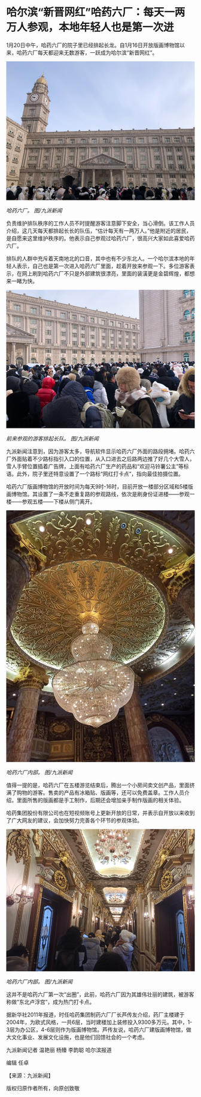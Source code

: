 # 哈尔滨“新晋网红”哈药六厂：每天一两万人参观，本地年轻人也是第一次进

1月20日中午，哈药六厂的院子里已经排起长龙。自1月16日开放版画博物馆以来，哈药六厂每天都迎来无数游客，一跃成为哈尔滨“新晋网红”。

![53934ea9f0233511a4510dd792db329c.jpg](https://raw.githubusercontent.com/qqhsx/qqnews_image/main/2024/01/21/哈尔滨“新晋网红”哈药六厂：每天一两万人参观，本地年轻人也是第一次进/53934ea9f0233511a4510dd792db329c.jpg)

_哈药六厂。 图/九派新闻_

负责维护排队秩序的工作人员不时提醒游客注意脚下安全，当心滑倒。该工作人员介绍，这几天每天都排起长长的队伍，“估计每天有一两万人。”他是附近的居民，是自愿来这里维护秩序的。他表示自己参观过哈药六厂，很高兴大家如此喜爱哈药六厂。

排队的人群中充斥着天南地北的口音，其中也有不少东北人。一个哈尔滨本地的年轻人表示，自己也是第一次进入哈药六厂里面，趁着开放来参观一下。多位游客表示，在网上刷到哈药六厂不只是外部建筑很漂亮，里面的装潢更是金碧辉煌，都想来一睹为快。

![64d84844383b402a8b75c3d6768aae14.jpg](https://raw.githubusercontent.com/qqhsx/qqnews_image/main/2024/01/21/哈尔滨“新晋网红”哈药六厂：每天一两万人参观，本地年轻人也是第一次进/64d84844383b402a8b75c3d6768aae14.jpg)

_前来参观的游客排起长队。 图/九派新闻_

九派新闻注意到，因为游客太多，导航软件显示哈药六厂外面的路段拥堵。哈药六厂外面贴着不少路标指引入口的位置，从入口进去之后路两边推了好几个大雪人，雪人手臂位置插着广告牌，上面有哈药六厂生产的药品和“欢迎马铃薯公主”等标语。此外，院子里还特意设置了一个路标“网红打卡点”，指向最佳拍摄位置。

哈药六厂版画博物馆的开放时间为每天9时-16时，目前开放一楼部分区域和5楼版画博物馆。其设置了一条不走重复路的参观路线，依次是刷身份证进楼——参观一楼——参观五楼——下楼从侧门离开。

![2a95f2333a2fc96f13392502e50c7a96.jpg](https://raw.githubusercontent.com/qqhsx/qqnews_image/main/2024/01/21/哈尔滨“新晋网红”哈药六厂：每天一两万人参观，本地年轻人也是第一次进/2a95f2333a2fc96f13392502e50c7a96.jpg)

_哈药六厂内部。 图/九派新闻_

值得一提的是，哈药六厂在五楼游览结束后，腾出一个小房间卖文创产品，里面挤满了购物的游客。售卖的产品有冰箱贴、版画等，还可以免费盖章。工作人员介绍，里面所售的版画都是手工制作，后期还会增加亲手制作版画的相关体验。

哈药集团股份有限公司也在短视频账号上更新开放的日常，并表示自开放以来收到了广大网友的建议，会加快努力完善各个环节的参观体验。

![3b6f3b7cdc86cec12b6c7d38f0f62505.jpg](https://raw.githubusercontent.com/qqhsx/qqnews_image/main/2024/01/21/哈尔滨“新晋网红”哈药六厂：每天一两万人参观，本地年轻人也是第一次进/3b6f3b7cdc86cec12b6c7d38f0f62505.jpg)

 _哈药六厂内部。 图/九派新闻_

这并不是哈药六厂第一次“出圈”，此前，哈药六厂因为其雄伟壮丽的建筑，被游客称做“东北卢浮宫”，成为热门打卡点。

据新华社2011年报道，时任哈药集团制药六厂厂长芦传友介绍，药厂主楼建于2004年，为欧式风格，一共6层，当时建楼加上装修投入9300多万元。其中，1-3层为办公区，4-6层则作为版画博物馆。芦传友说，哈药六厂建版画博物馆，做大文化事业、发展文化设施，也是他们回馈社会的一个考虑。

九派新闻记者 温艳丽 杨臻 李韵聪 哈尔滨报道

编辑 任卓

【来源：九派新闻】

版权归原作者所有，向原创致敬

